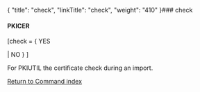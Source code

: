 {
    "title": "check",
    "linkTitle": "check",
    "weight": "410"
}### <span id="check"></span>check

#### PKICER

\[check = { YES
| NO } \]

For PKIUTIL the certificate check during an import.

[Return to Command index](../)
